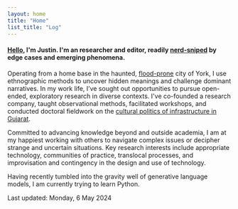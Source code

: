 ```yaml
---  
layout: home
title: "Home"
list_title: "Log"
---  
```


#### [Hello](hello.md), I'm Justin. I'm an researcher and editor, readily <a href="https://en.wiktionary.org/wiki/nerd-snipe">nerd-sniped</a> by edge cases and emerging phenomena.

Operating from a home base in the haunted, <a href="https://www.theguardian.com/commentisfree/2021/jan/25/bringing-my-family-back-to-the-uk-was-a-bad-decision-but-home-has-its-comforts">flood-prone</a> city of York, I use ethnographic methods to uncover hidden meanings and challenge dominant narratives. In my work life, I’ve sought out opportunities to pursue open-ended, exploratory research in diverse contexts. I've co-founded a research company, taught observational methods, facilitated workshops, and conducted doctoral fieldwork on the [cultural politics of infrastructure in Gujarat](phd.md).

Committed to advancing knowledge beyond and outside academia, I am at my happiest working with others to navigate complex issues or decipher strange and uncertain situations. Key research interests include appropriate technology, communities of practice, translocal processes, and improvisation and contingency in the design and use of technology.

Having recently tumbled into the gravity well of generative language models, I am currently trying to learn Python.

Last updated: Monday, 6 May 2024
